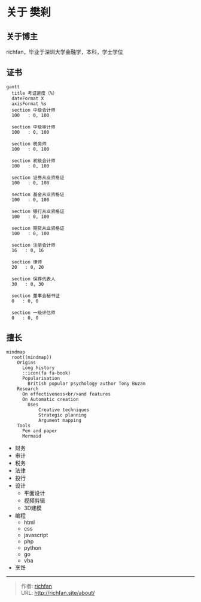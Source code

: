 # 关于 樊刹


## 关于博主

richfan，毕业于深圳大学金融学，本科，学士学位

## 证书

```mermaid
gantt
  title 考证进度（%）
  dateFormat X
  axisFormat %s
  section 中级会计师
  100   : 0, 100

  section 中级审计师
  100   : 0, 100

  section 税务师
  100   : 0, 100

  section 初级会计师
  100   : 0, 100

  section 证券从业资格证
  100   : 0, 100

  section 基金从业资格证
  100   : 0, 100

  section 银行从业资格证
  100   : 0, 100

  section 期货从业资格证
  100   : 0, 100

  section 注册会计师
  16   : 0, 16

  section 律师
  20   : 0, 20

  section 保荐代表人
  30   : 0, 30

  section 董事会秘书证
  0   : 0, 0

  section 一级评估师
  0   : 0, 0
```

## 擅长

```mermaid
mindmap
  root((mindmap))
    Origins
      Long history
      ::icon(fa fa-book)
      Popularisation
        British popular psychology author Tony Buzan
    Research
      On effectiveness<br/>and features
      On Automatic creation
        Uses
            Creative techniques
            Strategic planning
            Argument mapping
    Tools
      Pen and paper
      Mermaid
```

- 财务
- 审计
- 税务
- 法律
- 投行
- 设计
  - 平面设计
  - 视频剪辑
  - 3D建模
- 编程
  - html
  - css
  - javascript
  - php
  - python
  - go
  - vba
- 烹饪

---

> 作者: [richfan](https://richfan.site/)  
> URL: http://richfan.site/about/  

